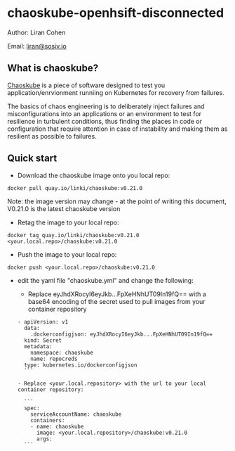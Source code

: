 # chaoskube-openhsift-disconnected

Author: Liran Cohen

Email: liran@sosiv.io

## What is chaoskube?

[Chaoskube](https://github.com/linki/chaoskube) is a piece of software designed to test you application/enrvionment runniing on Kubernetes for recovery from failures.

The basics of chaos engineering is to deliberately inject failures and misconfigurations into an applications or an environment to test for resilience in turbulent conditions, thus finding the places in code or configuration that require attention in case of instability and making them as resilient as possible to failures.

## Quick start

- Download the chaoskube image onto you local repo:
```
docker pull quay.io/linki/chaoskube:v0.21.0
```

Note: the image version may change - at the point of writing this document, V0.21.0 is the latest chaoskube version

- Retag the image to your local repo:

```
docker tag quay.io/linki/chaoskube:v0.21.0 <your.local.repo>/chaoskube:v0.21.0
```

- Push the image to your local repo:
```
docker push <your.local.repo>/chaoskube:v0.21.0
```

- edit the yaml file "chaoskube.yml" and change the following:

    - Replace eyJhdXRocyI6eyJkb...FpXeHNhUT09In19fQ== with a base64 encoding of the secret used to pull images from your container repository

    ```
    - apiVersion: v1
      data:
        .dockerconfigjson: eyJhdXRocyI6eyJkb...FpXeHNhUT09In19fQ==
      kind: Secret
      metadata:
        namespace: chaoskube
        name: repocreds
      type: kubernetes.io/dockerconfigjson
      ```

    - Replace <your.local.repository> with the url to your local container repository:

      ```
      spec:
        serviceAccountName: chaoskube
        containers:
        - name: chaoskube
          image: <your.local.repository>/chaoskube:v0.21.0
          args:
      ```




